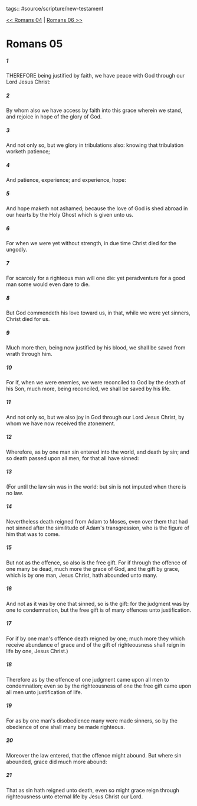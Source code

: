 tags:: #source/scripture/new-testament

[<< Romans 04](source/scripture/new-testament/06_Romans/Romans_04.md) | [Romans 06 >>](source/scripture/new-testament/06_Romans/Romans_06.md)

# Romans 05

##### 1

THEREFORE being justified by faith, we have peace with God through our Lord Jesus Christ:

##### 2

By whom also we have access by faith into this grace wherein we stand, and rejoice in hope of the glory of God.

##### 3

And not only so, but we glory in tribulations also: knowing that tribulation worketh patience;

##### 4

And patience, experience; and experience, hope:

##### 5

And hope maketh not ashamed; because the love of God is shed abroad in our hearts by the Holy Ghost which is given unto us.

##### 6

For when we were yet without strength, in due time Christ died for the ungodly.

##### 7

For scarcely for a righteous man will one die: yet peradventure for a good man some would even dare to die.

##### 8

But God commendeth his love toward us, in that, while we were yet sinners, Christ died for us.

##### 9

Much more then, being now justified by his blood, we shall be saved from wrath through him.

##### 10

For if, when we were enemies, we were reconciled to God by the death of his Son, much more, being reconciled, we shall be saved by his life.

##### 11

And not only so, but we also joy in God through our Lord Jesus Christ, by whom we have now received the atonement.

##### 12

Wherefore, as by one man sin entered into the world, and death by sin; and so death passed upon all men, for that all have sinned:

##### 13

(For until the law sin was in the world: but sin is not imputed when there is no law.

##### 14

Nevertheless death reigned from Adam to Moses, even over them that had not sinned after the similitude of Adam's transgression, who is the figure of him that was to come.

##### 15

But not as the offence, so also is the free gift. For if through the offence of one many be dead, much more the grace of God, and the gift by grace, which is by one man, Jesus Christ, hath abounded unto many.

##### 16

And not as it was by one that sinned, so is the gift: for the judgment was by one to condemnation, but the free gift is of many offences unto justification.

##### 17

For if by one man's offence death reigned by one; much more they which receive abundance of grace and of the gift of righteousness shall reign in life by one, Jesus Christ.)

##### 18

Therefore as by the offence of one judgment came upon all men to condemnation; even so by the righteousness of one the free gift came upon all men unto justification of life.

##### 19

For as by one man's disobedience many were made sinners, so by the obedience of one shall many be made righteous.

##### 20

Moreover the law entered, that the offence might abound. But where sin abounded, grace did much more abound:

##### 21

That as sin hath reigned unto death, even so might grace reign through righteousness unto eternal life by Jesus Christ our Lord.
